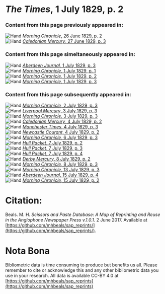# *The Times*, 1 July 1829, p. 2  
  
### Content from this page previously appeared in:  
![Hand](http://scissorsandpaste.net/wp-content/uploads/2017/06/smallhandpointer.png) [*Morning Chronicle*, 26 June 1829, p. 2](https://mhbeals.github.io/sap_html/Morning-Chronicle/Morning-Chronicle-26-June-1829-p-2)  
![Hand](http://scissorsandpaste.net/wp-content/uploads/2017/06/smallhandpointer.png) [*Caledonian Mercury*, 27 June 1829, p. 3](https://mhbeals.github.io/sap_html/Caledonian-Mercury/Caledonian-Mercury-27-June-1829-p-3)  
  
### Content from this page simeltaneously appeared in:  
![Hand](http://scissorsandpaste.net/wp-content/uploads/2017/06/smallhandpointer.png) [*Aberdeen Journal*, 1 July 1829, p. 3](https://mhbeals.github.io/sap_html/Aberdeen-Journal/Aberdeen-Journal-1-July-1829-p-3)  
![Hand](http://scissorsandpaste.net/wp-content/uploads/2017/06/smallhandpointer.png) [*Morning Chronicle*, 1 July 1829, p. 1](https://mhbeals.github.io/sap_html/Morning-Chronicle/Morning-Chronicle-1-July-1829-p-1)  
![Hand](http://scissorsandpaste.net/wp-content/uploads/2017/06/smallhandpointer.png) [*Morning Chronicle*, 1 July 1829, p. 2](https://mhbeals.github.io/sap_html/Morning-Chronicle/Morning-Chronicle-1-July-1829-p-2)  
![Hand](http://scissorsandpaste.net/wp-content/uploads/2017/06/smallhandpointer.png) [*Morning Chronicle*, 1 July 1829, p. 3](https://mhbeals.github.io/sap_html/Morning-Chronicle/Morning-Chronicle-1-July-1829-p-3)  
  
### Content from this page subsequently appeared in:  
![Hand](http://scissorsandpaste.net/wp-content/uploads/2017/06/smallhandpointer.png) [*Morning Chronicle*, 2 July 1829, p. 3](https://mhbeals.github.io/sap_html/Morning-Chronicle/Morning-Chronicle-2-July-1829-p-3)  
![Hand](http://scissorsandpaste.net/wp-content/uploads/2017/06/smallhandpointer.png) [*Liverpool Mercury*, 3 July 1829, p. 3](https://mhbeals.github.io/sap_html/Liverpool-Mercury/Liverpool-Mercury-3-July-1829-p-3)  
![Hand](http://scissorsandpaste.net/wp-content/uploads/2017/06/smallhandpointer.png) [*Morning Chronicle*, 3 July 1829, p. 3](https://mhbeals.github.io/sap_html/Morning-Chronicle/Morning-Chronicle-3-July-1829-p-3)  
![Hand](http://scissorsandpaste.net/wp-content/uploads/2017/06/smallhandpointer.png) [*Caledonian Mercury*, 4 July 1829, p. 2](https://mhbeals.github.io/sap_html/Caledonian-Mercury/Caledonian-Mercury-4-July-1829-p-2)  
![Hand](http://scissorsandpaste.net/wp-content/uploads/2017/06/smallhandpointer.png) [*Manchester Times*, 4 July 1829, p. 3](https://mhbeals.github.io/sap_html/Manchester-Times/Manchester-Times-4-July-1829-p-3)  
![Hand](http://scissorsandpaste.net/wp-content/uploads/2017/06/smallhandpointer.png) [*Newcastle Courant*, 4 July 1829, p. 2](https://mhbeals.github.io/sap_html/Newcastle-Courant/Newcastle-Courant-4-July-1829-p-2)  
![Hand](http://scissorsandpaste.net/wp-content/uploads/2017/06/smallhandpointer.png) [*Morning Chronicle*, 6 July 1829, p. 3](https://mhbeals.github.io/sap_html/Morning-Chronicle/Morning-Chronicle-6-July-1829-p-3)  
![Hand](http://scissorsandpaste.net/wp-content/uploads/2017/06/smallhandpointer.png) [*Hull Packet*, 7 July 1829, p. 2](https://mhbeals.github.io/sap_html/Hull-Packet/Hull-Packet-7-July-1829-p-2)  
![Hand](http://scissorsandpaste.net/wp-content/uploads/2017/06/smallhandpointer.png) [*Hull Packet*, 7 July 1829, p. 3](https://mhbeals.github.io/sap_html/Hull-Packet/Hull-Packet-7-July-1829-p-3)  
![Hand](http://scissorsandpaste.net/wp-content/uploads/2017/06/smallhandpointer.png) [*Hull Packet*, 7 July 1829, p. 4](https://mhbeals.github.io/sap_html/Hull-Packet/Hull-Packet-7-July-1829-p-4)  
![Hand](http://scissorsandpaste.net/wp-content/uploads/2017/06/smallhandpointer.png) [*Derby Mercury*, 8 July 1829, p. 2](https://mhbeals.github.io/sap_html/Derby-Mercury/Derby-Mercury-8-July-1829-p-2)  
![Hand](http://scissorsandpaste.net/wp-content/uploads/2017/06/smallhandpointer.png) [*Morning Chronicle*, 8 July 1829, p. 3](https://mhbeals.github.io/sap_html/Morning-Chronicle/Morning-Chronicle-8-July-1829-p-3)  
![Hand](http://scissorsandpaste.net/wp-content/uploads/2017/06/smallhandpointer.png) [*Morning Chronicle*, 13 July 1829, p. 3](https://mhbeals.github.io/sap_html/Morning-Chronicle/Morning-Chronicle-13-July-1829-p-3)  
![Hand](http://scissorsandpaste.net/wp-content/uploads/2017/06/smallhandpointer.png) [*Aberdeen Journal*, 15 July 1829, p. 4](https://mhbeals.github.io/sap_html/Aberdeen-Journal/Aberdeen-Journal-15-July-1829-p-4)  
![Hand](http://scissorsandpaste.net/wp-content/uploads/2017/06/smallhandpointer.png) [*Morning Chronicle*, 15 July 1829, p. 2](https://mhbeals.github.io/sap_html/Morning-Chronicle/Morning-Chronicle-15-July-1829-p-2)  


# Citation: 

Beals. M. H. *Scissors and Paste Database: A Map of Reprinting and Reuse in the Anglophone Newspaper Press v.1.0.1.* 2 June 2017. Available at [https://github.com/mhbeals/sap_reprints/](https://github.com/mhbeals/sap_reprints/). 

# Nota Bona

Bibliometric data is time consuming to produce but benefits us all. Please remember to cite or acknowledge this and any other bibliometric data you use in your research. All data is available CC-BY 4.0 at [https://github.com/mhbeals/sap_reprints](https://github.com/mhbeals/sap_reprints)